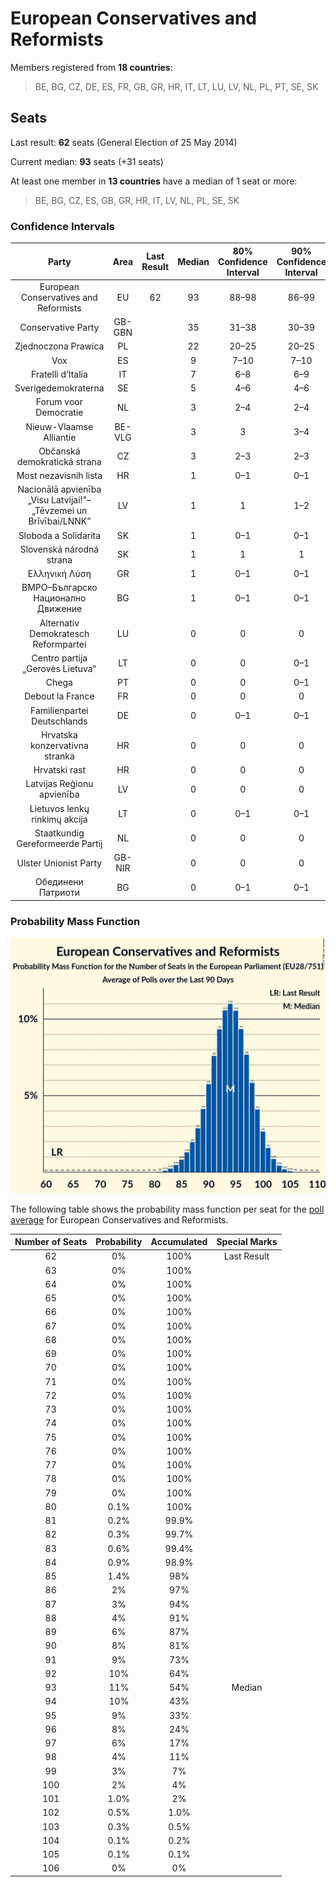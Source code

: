 # European Conservatives and Reformists

Members registered from **18 countries**:

> BE, BG, CZ, DE, ES, FR, GB, GR, HR, IT, LT, LU, LV, NL, PL, PT, SE, SK

## Seats

Last result: **62** seats (General Election of 25 May 2014)

Current median: **93** seats (+31 seats)

At least one member in **13 countries** have a median of 1 seat or more:

> BE, BG, CZ, ES, GB, GR, HR, IT, LV, NL, PL, SE, SK

### Confidence Intervals

| Party | Area | Last Result | Median | 80% Confidence Interval | 90% Confidence Interval | 95% Confidence Interval | 99% Confidence Interval |
|:-----:|:----:|:-----------:|:------:|:-----------------------:|:-----------------------:|:-----------------------:|:-----------------------:|
| European Conservatives and Reformists | EU | 62 | 93 | 88–98 | 86–99 | 85–100 | 82–102 |
| Conservative Party | GB-GBN | | 35 | 31–38 | 30–39 | 29–39 | 28–40 |
| Zjednoczona Prawica | PL | | 22 | 20–25 | 20–25 | 19–26 | 19–27 |
| Vox | ES | | 9 | 7–10 | 7–10 | 7–11 | 7–11 |
| Fratelli d’Italia | IT | | 7 | 6–8 | 6–9 | 5–9 | 5–10 |
| Sverigedemokraterna | SE | | 5 | 4–6 | 4–6 | 4–6 | 4–7 |
| Forum voor Democratie | NL | | 3 | 2–4 | 2–4 | 2–4 | 2–4 |
| Nieuw-Vlaamse Alliantie | BE-VLG | | 3 | 3 | 3–4 | 3–4 | 3–4 |
| Občanská demokratická strana | CZ | | 3 | 2–3 | 2–3 | 2–4 | 2–4 |
| Most nezavisnih lista | HR | | 1 | 0–1 | 0–1 | 0–1 | 0–1 |
| Nacionālā apvienība „Visu Latvijai!”–„Tēvzemei un Brīvībai/LNNK” | LV | | 1 | 1 | 1–2 | 1–2 | 1–2 |
| Sloboda a Solidarita | SK | | 1 | 0–1 | 0–1 | 0–1 | 0–1 |
| Slovenská národná strana | SK | | 1 | 1 | 1 | 1 | 0–1 |
| Ελληνική Λύση | GR | | 1 | 0–1 | 0–1 | 0–1 | 0–1 |
| ВМРО–Българско Национално Движение | BG | | 1 | 0–1 | 0–1 | 0–2 | 0–2 |
| Alternativ Demokratesch Reformpartei | LU | | 0 | 0 | 0 | 0 | 0 |
| Centro partija „Gerovės Lietuva“ | LT | | 0 | 0 | 0–1 | 0–1 | 0–1 |
| Chega | PT | | 0 | 0 | 0–1 | 0–1 | 0–1 |
| Debout la France | FR | | 0 | 0 | 0 | 0 | 0 |
| Familienpartei Deutschlands | DE | | 0 | 0–1 | 0–1 | 0–1 | 0–1 |
| Hrvatska konzervativna stranka | HR | | 0 | 0 | 0 | 0 | 0 |
| Hrvatski rast | HR | | 0 | 0 | 0 | 0 | 0 |
| Latvijas Reģionu apvienība | LV | | 0 | 0 | 0 | 0–1 | 0–1 |
| Lietuvos lenkų rinkimų akcija | LT | | 0 | 0–1 | 0–1 | 0–1 | 0–1 |
| Staatkundig Gereformeerde Partij | NL | | 0 | 0 | 0 | 0 | 0–1 |
| Ulster Unionist Party | GB-NIR | | 0 | 0 | 0 | 0 | 0 |
| Обединени Патриоти | BG | | 0 | 0–1 | 0–1 | 0–1 | 0–1 |

### Probability Mass Function

![Graph with seats probability mass function not yet produced](average-2019-11-30-seats-pmf-europeanconservativesandreformists.png "Seats Probability Mass Function")

The following table shows the probability mass function per seat for the [poll average](average-2019-11-30.html) for European Conservatives and Reformists.

| Number of Seats | Probability | Accumulated | Special Marks |
|:---------------:|:-----------:|:-----------:|:-------------:|
| 62 | 0% | 100% | Last Result |
| 63 | 0% | 100% |  |
| 64 | 0% | 100% |  |
| 65 | 0% | 100% |  |
| 66 | 0% | 100% |  |
| 67 | 0% | 100% |  |
| 68 | 0% | 100% |  |
| 69 | 0% | 100% |  |
| 70 | 0% | 100% |  |
| 71 | 0% | 100% |  |
| 72 | 0% | 100% |  |
| 73 | 0% | 100% |  |
| 74 | 0% | 100% |  |
| 75 | 0% | 100% |  |
| 76 | 0% | 100% |  |
| 77 | 0% | 100% |  |
| 78 | 0% | 100% |  |
| 79 | 0% | 100% |  |
| 80 | 0.1% | 100% |  |
| 81 | 0.2% | 99.9% |  |
| 82 | 0.3% | 99.7% |  |
| 83 | 0.6% | 99.4% |  |
| 84 | 0.9% | 98.9% |  |
| 85 | 1.4% | 98% |  |
| 86 | 2% | 97% |  |
| 87 | 3% | 94% |  |
| 88 | 4% | 91% |  |
| 89 | 6% | 87% |  |
| 90 | 8% | 81% |  |
| 91 | 9% | 73% |  |
| 92 | 10% | 64% |  |
| 93 | 11% | 54% | Median |
| 94 | 10% | 43% |  |
| 95 | 9% | 33% |  |
| 96 | 8% | 24% |  |
| 97 | 6% | 17% |  |
| 98 | 4% | 11% |  |
| 99 | 3% | 7% |  |
| 100 | 2% | 4% |  |
| 101 | 1.0% | 2% |  |
| 102 | 0.5% | 1.0% |  |
| 103 | 0.3% | 0.5% |  |
| 104 | 0.1% | 0.2% |  |
| 105 | 0.1% | 0.1% |  |
| 106 | 0% | 0% |  |


